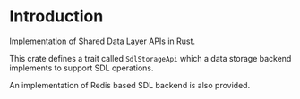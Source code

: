 # Introduction

Implementation of Shared Data Layer APIs in Rust.

This crate defines a trait called `SdlStorageApi` which a data storage backend implements to support SDL operations.

An implementation of Redis based SDL backend is also provided.

